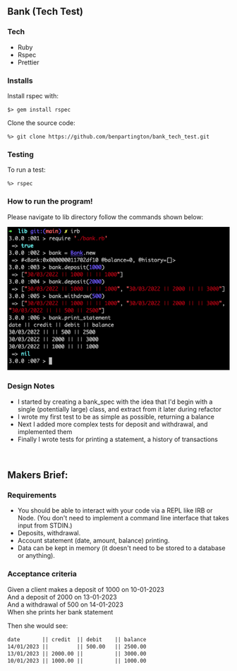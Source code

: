 Bank (Tech Test)
---

### Tech 

- Ruby  
- Rspec  
- Prettier  

### Installs

Install rspec with:
```
$> gem install rspec
```  
Clone the source code:
```
%> git clone https://github.com/benpartington/bank_tech_test.git
```
### Testing  

To run a test:
```
%> rspec
```

### How to run the program!
Please navigate to lib directory follow the commands shown below:

![alt text](https://github.com/benpartington/bank_tech_test/blob/main/docs/irb_test.png)  

### Design Notes  

- I started by creating a bank_spec with the idea that I'd begin with a single (potentially large) class, and extract from it later during refactor
- I wrote my first test to be as simple as possible, returning a balance
- Next I added more complex tests for deposit and withdrawal, and implemented them
- Finally I wrote tests for printing a statement, a history of transactions



<br>

Makers Brief:
---
### Requirements

* You should be able to interact with your code via a REPL like IRB or Node.  (You don't need to implement a command line interface that takes input from STDIN.)
* Deposits, withdrawal.
* Account statement (date, amount, balance) printing.
* Data can be kept in memory (it doesn't need to be stored to a database or anything).

### Acceptance criteria

Given a client makes a deposit of 1000 on 10-01-2023  
And a deposit of 2000 on 13-01-2023  
And a withdrawal of 500 on 14-01-2023  
When she prints her bank statement  

Then she would see:

```
date       || credit  || debit    || balance
14/01/2023 ||         || 500.00   || 2500.00
13/01/2023 || 2000.00 ||          || 3000.00
10/01/2023 || 1000.00 ||          || 1000.00
```

